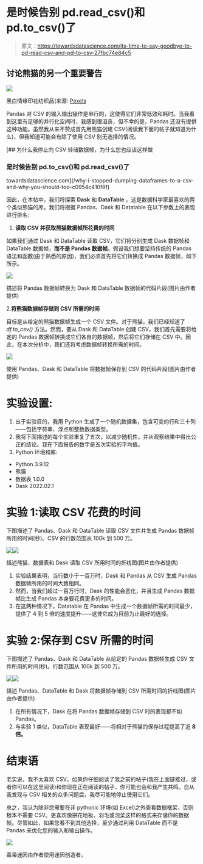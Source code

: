 # 是时候告别 pd.read_csv()和 pd.to_csv()了

> 原文：<https://towardsdatascience.com/its-time-to-say-goodbye-to-pd-read-csv-and-pd-to-csv-27fbc74e84c5>

## 讨论熊猫的另一个重要警告

![](img/638f2b93d1521af2db966a0a89c5d0fc.png)

黑白情缘印花纺织品(来源: [Pexels](https://www.pexels.com/photo/wood-laptop-writing-business-4271925/)

Pandas 对 CSV 的输入输出操作是串行的，这使得它们非常低效和耗时。当我看到这里有足够的并行化空间时，我感到很沮丧，但不幸的是，Pandas 还没有提供这种功能。虽然我从来不赞成首先用熊猫创建 CSV(阅读我下面的帖子就知道为什么)，但我知道可能会有除了使用 CSV 别无选择的情况。

[](/why-i-stopped-dumping-dataframes-to-a-csv-and-why-you-should-too-c0954c410f8f) [## 为什么我停止向 CSV 转储数据帧，为什么您也应该这样做

### 是时候告别 pd.to_csv()和 pd.read_csv()了

towardsdatascience.com](/why-i-stopped-dumping-dataframes-to-a-csv-and-why-you-should-too-c0954c410f8f) 

因此，在本帖中，我们将探索 **Dask** 和 **DataTable** ，这是数据科学家最喜欢的两个类似熊猫的库。我们将根据 Pandas、Dask 和 Datatable 在以下参数上的表现进行排名:

1.  **读取 CSV 并获取熊猫数据帧所花费的时间**

如果我们通过 Dask 和 DataTable 读取 CSV，它们将分别生成 Dask 数据帧和 DataTable 数据帧，**而不是 Pandas 数据帧**。假设我们想要坚持传统的 Pandas 语法和函数(由于熟悉的原因)，我们必须首先将它们转换成 Pandas 数据帧，如下所示。

![](img/e953cc0b349b9e1297a62152e7df559b.png)

描述将 Pandas 数据帧转换为 Dask 和 DataTable 数据帧的代码片段(图片由作者提供)

2.**将熊猫数据帧存储到 CSV 所需的时间**

目标是从给定的熊猫数据帧生成一个 CSV 文件。对于熊猫，我们已经知道了 *df.to_csv()* 方法。然而，要从 Dask 和 DataTable 创建 CSV，我们首先需要将给定的 Pandas 数据帧转换成它们各自的数据帧，然后将它们存储在 CSV 中。因此，在本次分析中，我们还将考虑数据帧转换所需的时间。

![](img/14ff7c3349b163cfd1958f7ec349c5e5.png)

使用 Pandas、Dask 和 DataTable 将数据帧保存到 CSV 的代码片段(图片由作者提供)

# 实验设置:

1.  出于实验目的，我用 Python 生成了一个随机数据集，包含可变的行和三十列——包括字符串、浮点和整数数据类型。
2.  我将下面描述的每个实验重复了五次，以减少随机性，并从观察结果中得出公正的结论。我在下面报告的数字是五次实验的平均值。
3.  Python 环境和库:

*   Python 3.9.12
*   熊猫
*   数据表 1.0.0
*   Dask 2022.02.1

# **实验 1:读取 CSV 花费的时间**

下图描述了 Pandas、Dask 和 DataTable 读取 CSV 文件并生成 Pandas 数据帧所用的时间(秒)。CSV 的行数范围从 100k 到 500 万。

![](img/e93afbb1678796390063a5da350668ea.png)![](img/95c6fc58a4571cb19559c1e31d6bb136.png)

描述熊猫、数据表和 Dask 读取 CSV 所用时间的折线图(图片由作者提供)

1.  实验结果表明，当行数小于一百万时，Dask 和 Pandas 从 CSV 生成 Pandas 数据帧所用的时间大致相同。
2.  然而，当我们超过一百万行时，Dask 的性能会恶化，并且生成 Pandas 数据帧比生成 Pandas 本身要花费更多的时间。
3.  在这两种情况下，Datatable 在 Pandas 中生成一个数据帧所需的时间最少，提供了 4 到 5 倍的速度提升——这使它成为目前为止最好的选择。

# 实验 2:保存到 CSV 所需的时间

下图描述了 Pandas、Dask 和 DataTable 从给定的 Pandas 数据帧生成 CSV 文件所用的时间(秒)。行数范围从 100k 到 500 万。

![](img/eba3fffc629ce57f572413bea4883bd1.png)![](img/ada53fe2190d3ed7c77e938b876786e2.png)

描述 Pandas、DataTable 和 Dask 将数据帧存储到 CSV 所需时间的折线图(图片由作者提供)

1.  在所有情况下，Dask 在将 Pandas 数据帧存储到 CSV 时的表现都不如 Pandas。
2.  与实验 1 类似，DataTable 表现最好——将相对于熊猫的保存过程提高了近 **8 倍。**

# 结束语

老实说，我不太喜欢 CSV。如果你仔细阅读了我之前的帖子(我在上面链接过，或者你可以在这里阅读)和你现在正在阅读的帖子，你可能也会和我产生共鸣。自从我发现与 CSV 相关的众多问题后，我尽可能地停止使用它们。

总之，我认为除非您需要在非 pythonic 环境(如 Excel)之外查看数据框架，否则根本不需要 CSV。更喜欢像拼花地板、羽毛或泡菜这样的格式来存储你的数据帧。尽管如此，如果您看不到其他选择，至少通过利用 DataTable 而不是 Pandas 来优化您的输入和输出操作。

![](img/bea1c3dad53793c9e359b01a8c72e431.png)

毒枭迷因由作者使用迷因创造者。